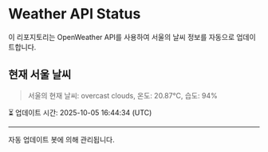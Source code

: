 
# Weather API Status

이 리포지토리는 OpenWeather API를 사용하여 서울의 날씨 정보를 자동으로 업데이트합니다.

## 현재 서울 날씨
> 서울의 현재 날씨: overcast clouds, 온도: 20.87°C, 습도: 94%

⏳ 업데이트 시간: 2025-10-05 16:44:34 (UTC)

---
자동 업데이트 봇에 의해 관리됩니다.
